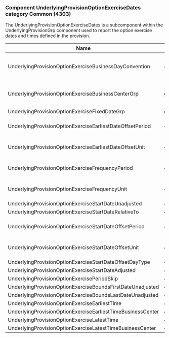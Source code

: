 ### Component UnderlyingProvisionOptionExerciseDates category Common (4303)

The UnderlyingProvisionOptionExerciseDates is a subcomponent within the UnderlyingProvisionGrp component used to report the option exercise dates and times defined in the provision.

| Name                                                        | Tag   | Req'd | Documentation                                                                                                                               |
|-------------------------------------------------------------|-------|----------|-------------------------------------------------------------------------------------------------------------------------------|
| UnderlyingProvisionOptionExerciseBusinessDayConvention      | 42115 |       | When specified, this overrides the busienss day convention defined in the UnderlyingDateAdjustment component in UnderlyingInstrument. The specified value would be specific to this instance of the provisional option exercise date. |
| UnderlyingProvisionOptionExerciseBusinessCenterGrp          | group |       | When specified, this overrides the business centers defined in the UnderlyingDateAdjustment component in UnderlyingInstrument. The specified values would be specific to this instance of the provisional option exercise date.       |
| UnderlyingProvisionOptionExerciseFixedDateGrp               | group |       |                                                                                                                                |
| UnderlyingProvisionOptionExerciseEarliestDateOffsetPeriod   | 42116 |       | Conditionally required when UnderlyingProvisionOptionExerciseEarliestDateUnit(42117) is specified.                                                                                                                               |
| UnderlyingProvisionOptionExerciseEarliestDateOffsetUnit     | 42117 |       | Conditionally required when UnderlyingProvisionOptionExerciseEasrliestDatePeriod(42116) is specified.                                                                                                                               |
| UnderlyingProvisionOptionExerciseFrequencyPeriod            | 42118 |       | Conditionally required when UnderlyingProvisionOptionExerciseFrequencyUnit(42119) is specified.                                                                                                                               |
| UnderlyingProvisionOptionExerciseFrequencyUnit              | 42119 |       | Conditionally required when UnderlyingProvisionOptionExerciseFrequencyPeriod(42118) is specified.                                                                                                                               |
| UnderlyingProvisionOptionExerciseStartDateUnadjusted        | 42120 |       |                                                                                                                                |
| UnderlyingProvisionOptionExerciseStartDateRelativeTo        | 42121 |       |                                                                                                                                |
| UnderlyingProvisionOptionExerciseStartDateOffsetPeriod      | 42122 |       | Conditionally required when UnderlyingProvisionOptionExerciseStartDateOffsetUnit(42123) is specified.                                                                                                                               |
| UnderlyingProvisionOptionExerciseStartDateOffsetUnit        | 42123 |       | Conditionally required when UnderlyingProvisionOptionExerciseStartDateOffsetPeriod(42122) is specified.                                                                                                                               |
| UnderlyingProvisionOptionExerciseStartDateOffsetDayType     | 42124 |       |                                                                                                                                |
| UnderlyingProvisionOptionExerciseStartDateAdjusted          | 42125 |       |                                                                                                                                |
| UnderlyingProvisionOptionExercisePeriodSkip                 | 42126 |       |                                                                                                                                |
| UnderlyingProvisionOptionExerciseBoundsFirstDateUnadjusted  | 42127 |       |                                                                                                                                |
| UnderlyingProvisionOptionExerciseBoundsLastDateUnadjusted   | 42128 |       |                                                                                                                                |
| UnderlyingProvisionOptionExerciseEarliestTime               | 42129 |       |                                                                                                                                |
| UnderlyingProvisionOptionExerciseEarliestTimeBusinessCenter | 42130 |       |                                                                                                                                |
| UnderlyingProvisionOptionExerciseLatestTime                 | 42131 |       |                                                                                                                                |
| UnderlyingProvisionOptionExerciseLatestTimeBusinessCenter   | 42132 |       |                                                                                                                                |


